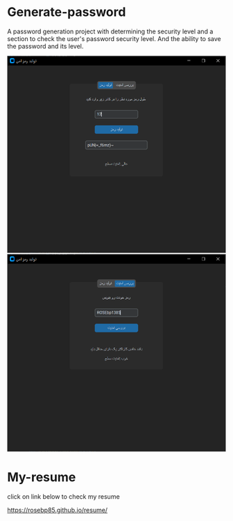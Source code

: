 # Generate-password
A password generation project with determining the security level and a section to check the user's password security level. And the ability to save the password and its level.

![My Image](./image/1.PNG)
![My Image](./image/2.PNG)

# My-resume
click on link below to check my resume

https://rosebp85.github.io/resume/
